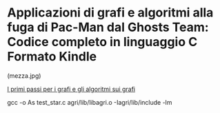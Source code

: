 # Applicazioni di grafi e algoritmi alla fuga di Pac-Man dal Ghosts Team: Codice completo in linguaggio C Formato Kindle 
(mezza.jpg)

[I primi passi per i grafi e gli algoritmi sui grafi](https://www.amazon.it/Applicazioni-grafi-algoritmi-Pac-Man-Ghosts-ebook/dp/B087GLBPNM/)

gcc -o As test_star.c agri/lib/libagri.o  -Iagri/lib/include -lm
